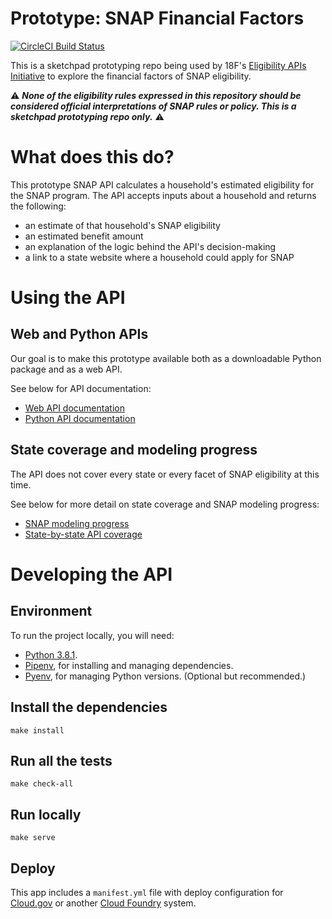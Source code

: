 # Prototype: SNAP Financial Factors
[![CircleCI Build Status](https://circleci.com/gh/18F/snap-api-prototype.svg?style=shield)](https://circleci.com/gh/18F/snap-api-prototype)

This is a sketchpad prototyping repo being used by 18F's [Eligibility APIs Initiative](https://github.com/18F/eligibility-rules-service/blob/master/README.md) to explore the financial factors of SNAP eligibility.

:warning: ***None of the eligibility rules expressed in this repository should be considered official interpretations of SNAP rules or policy. This is a sketchpad prototyping repo only.*** :warning:

# What does this do?

This prototype SNAP API calculates a household's estimated eligibility for the SNAP program. The API accepts inputs about a household and returns the following:

+ an estimate of that household's SNAP eligibility
+ an estimated benefit amount
+ an explanation of the logic behind the API's decision-making
+ a link to a state website where a household could apply for SNAP

# Using the API

## Web and Python APIs

Our goal is to make this prototype available both as a downloadable Python package and as a web API.

See below for API documentation:

+ [Web API documentation](/docs/web_api_documentation.md)
+ [Python API documentation](/docs/python_api_documentation.md)

## State coverage and modeling progress

The API does not cover every state or every facet of SNAP eligibility at this time.

See below for more detail on state coverage and SNAP modeling progress:

+ [SNAP modeling progress](/docs/modeling_progress.md)
+ [State-by-state API coverage](/docs/states_progress.md)

# Developing the API

## Environment

To run the project locally, you will need:

* [Python 3.8.1](https://www.python.org/downloads/).
* [Pipenv](https://pipenv.kennethreitz.org/en/latest/), for installing and managing dependencies.
* [Pyenv](https://github.com/pyenv/pyenv), for managing Python versions. (Optional but recommended.)

## Install the dependencies

```
make install
```

## Run all the tests

```
make check-all
```

## Run locally

```
make serve
```

## Deploy

This app includes a `manifest.yml` file with deploy configuration for [Cloud.gov](https://cloud.gov/) or another [Cloud Foundry](https://www.cloudfoundry.org/) system.
